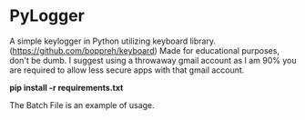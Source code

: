 # PyLogger
A simple keylogger in Python utilizing keyboard library. (https://github.com/boppreh/keyboard)
Made for educational purposes, don't be dumb. I suggest using a throwaway gmail account as I am 90% you 
are required to allow less secure apps with that gmail account.

**pip install -r requirements.txt**

The Batch File is an example of usage. 
